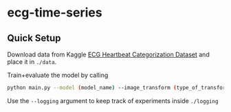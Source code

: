 # ecg-time-series

## Quick Setup
Download data from Kaggle [ECG Heartbeat Categorization Dataset](https://www.kaggle.com/shayanfazeli/heartbeat) and place it in `./data`.

Train+evaluate the model by calling
```bash
python main.py --model (model_name) --image_transform (type_of_transform) 
```

Use the `--logging` argument to keep track of experiments inside `./logging` 